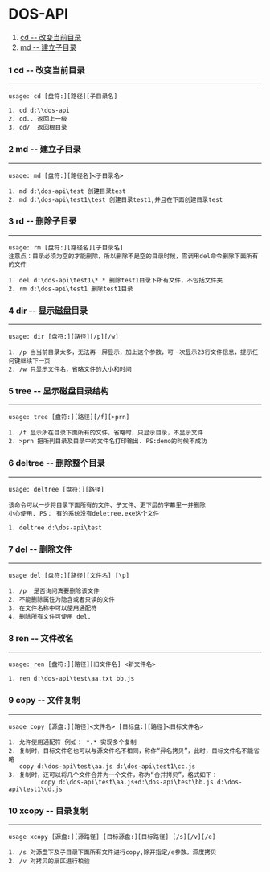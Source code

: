 # DOS-API

1. [cd -- 改变当前目录](https://github.com/Jackey-Sparrow/DOS-API#1-cd----改变当前目录)
2. [md -- 建立子目录](https://github.com/Jackey-Sparrow/DOS-API#2-md----建立子目录)



### 1 cd -- 改变当前目录
---

```
usage: cd [盘符:][路径][子目录名]

1. cd d:\\dos-api
2. cd.. 返回上一级
3. cd/  返回根目录

```


### 2 md -- 建立子目录
---

```
usage: md [盘符:][路径名]<子目录名>

1. md d:\dos-api\test 创建目录test
2. md d:\dos-api\test1\test 创建目录test1,并且在下面创建目录test

```

### 3 rd -- 删除子目录
---

```
usage: rm [盘符:][路径名][子目录名]
注意点：目录必须为空的才能删除，所以删除不是空的目录时候，需调用del命令删除下面所有的文件

1. del d:\dos-api\test1\*.* 删除test1目录下所有文件，不包括文件夹
2. rm d:\dos-api\test1 删除test1目录

```

### 4 dir -- 显示磁盘目录
---

```
usage: dir [盘符:][路径][/p][/w]

1. /p 当当前目录太多，无法再一屏显示，加上这个参数，可一次显示23行文件信息，提示任何键继续下一页
2. /w 只显示文件名，省略文件的大小和时间

```

### 5 tree -- 显示磁盘目录结构
---

```
usage: tree [盘符:][路径][/f][>prn]

1. /f 显示所在目录下面所有的文件，省略时，只显示目录，不显示文件
2. >prn 把所列目录及目录中的文件名打印输出. PS:demo的时候不成功

```

### 6 deltree -- 删除整个目录
---

```
usage: deltree [盘符:][路径]

该命令可以一步将目录下面所有的文件、子文件、更下层的字幕里一并删除
小心使用. PS： 有的系统没有deletree.exe这个文件

1. deltree d:\dos-api\test

```

### 7 del -- 删除文件
---

```
usage del [盘符:][路径][文件名] [\p]

1. /p  是否询问真要删除该文件
2. 不能删除属性为隐含或者只读的文件
3. 在文件名称中可以使用通配符
4. 删除所有文件可使用 del.

```

### 8 ren -- 文件改名
---

```
usage: ren [盘符:][路径][旧文件名] <新文件名>

1. ren d:\dos-api\test\aa.txt bb.js

```

### 9 copy -- 文件复制
---

```
usage copy [源盘:][路径]<文件名> [目标盘:][路径]<目标文件名>

1. 允许使用通配符 例如： *.* 实现多个复制
2. 复制时，目标文件名也可以与源文件名不相同，称作“异名拷贝”，此时，目标文件名不能省略
   copy d:\dos-api\test\aa.js d:\dos-api\test1\cc.js
3. 复制时，还可以将几个文件合并为一个文件，称为“合并拷贝”，格式如下：
		 copy d:\dos-api\test\aa.js+d:\dos-api\test\bb.js d:\dos-api\test1\dd.js

```

### 10 xcopy -- 目录复制
---

```
usage xcopy [源盘:][源路径] [目标源盘:][目标路径] [/s][/v][/e]

1. /s 对源盘下及子目录下面所有文件进行copy,除开指定/e参数。深度拷贝
2. /v 对拷贝的扇区进行校验

```

